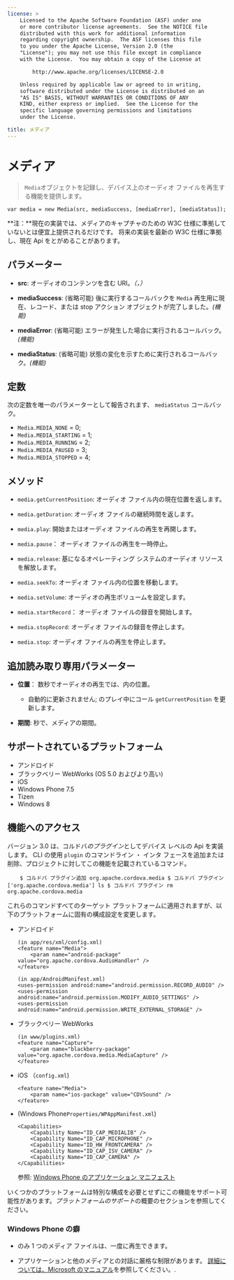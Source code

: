 ```yaml
---
license: >
    Licensed to the Apache Software Foundation (ASF) under one
    or more contributor license agreements.  See the NOTICE file
    distributed with this work for additional information
    regarding copyright ownership.  The ASF licenses this file
    to you under the Apache License, Version 2.0 (the
    "License"); you may not use this file except in compliance
    with the License.  You may obtain a copy of the License at

        http://www.apache.org/licenses/LICENSE-2.0

    Unless required by applicable law or agreed to in writing,
    software distributed under the License is distributed on an
    "AS IS" BASIS, WITHOUT WARRANTIES OR CONDITIONS OF ANY
    KIND, either express or implied.  See the License for the
    specific language governing permissions and limitations
    under the License.

title: メディア
---
```


# メディア

> `Media`オブジェクトを記録し、デバイス上のオーディオ ファイルを再生する機能を提供します。

    var media = new Media(src, mediaSuccess, [mediaError], [mediaStatus]);
    

**注：**現在の実装では、メディアのキャプチャのための W3C 仕様に準拠していないとは便宜上提供されるだけです。 将来の実装を最新の W3C 仕様に準拠し、現在 Api をとがめることがあります。

## パラメーター

*   **src**: オーディオのコンテンツを含む URI。*（，）*

*   **mediaSuccess**: (省略可能) 後に実行するコールバックを `Media` 再生用に現在、レコード、または stop アクション オブジェクトが完了しました。*(機能)*

*   **mediaError**: (省略可能) エラーが発生した場合に実行されるコールバック。*(機能)*

*   **mediaStatus**: (省略可能) 状態の変化を示すために実行されるコールバック。*(機能)*

## 定数

次の定数を唯一のパラメーターとして報告されます、 `mediaStatus` コールバック。

*   `Media.MEDIA_NONE` = 0;
*   `Media.MEDIA_STARTING` = 1;
*   `Media.MEDIA_RUNNING` = 2;
*   `Media.MEDIA_PAUSED` = 3;
*   `Media.MEDIA_STOPPED` = 4;

## メソッド

*   `media.getCurrentPosition`: オーディオ ファイル内の現在位置を返します。

*   `media.getDuration`: オーディオ ファイルの継続時間を返します。

*   `media.play`: 開始またはオーディオ ファイルの再生を再開します。

*   `media.pause`： オーディオ ファイルの再生を一時停止。

*   `media.release`: 基になるオペレーティング システムのオーディオ リソースを解放します。

*   `media.seekTo`: オーディオ ファイル内の位置を移動します。

*   `media.setVolume`: オーディオの再生ボリュームを設定します。

*   `media.startRecord`： オーディオ ファイルの録音を開始します。

*   `media.stopRecord`: オーディオ ファイルの録音を停止します。

*   `media.stop`: オーディオ ファイルの再生を停止します。

## 追加読み取り専用パラメーター

*   **位置**： 数秒でオーディオの再生では、内の位置。
    
    *   自動的に更新されません; のプレイ中にコール `getCurrentPosition` を更新します。

*   **期間**: 秒で、メディアの期間。

## サポートされているプラットフォーム

*   アンドロイド
*   ブラックベリー WebWorks (OS 5.0 およびより高い)
*   iOS
*   Windows Phone 7.5
*   Tizen
*   Windows 8

## 機能へのアクセス

バージョン 3.0 は、コルドバ*のプラグイン*としてデバイス レベルの Api を実装します。 CLI の使用 `plugin` のコマンドライン ・ インタ フェースを追加または削除、プロジェクトに対してこの機能を記載されているコマンド。

        $ コルドバ プラグイン追加 org.apache.cordova.media $ コルドバ プラグイン ['org.apache.cordova.media'] ls $ コルドバ プラグイン rm org.apache.cordova.media
     

これらのコマンドすべてのターゲット プラットフォームに適用されますが、以下のプラットフォームに固有の構成設定を変更します。

*   アンドロイド
    
        (in app/res/xml/config.xml)
        <feature name="Media">
            <param name="android-package" value="org.apache.cordova.AudioHandler" />
        </feature>
        
        (in app/AndroidManifest.xml)
        <uses-permission android:name="android.permission.RECORD_AUDIO" />
        <uses-permission android:name="android.permission.MODIFY_AUDIO_SETTINGS" />
        <uses-permission android:name="android.permission.WRITE_EXTERNAL_STORAGE" />
        

*   ブラックベリー WebWorks
    
        (in www/plugins.xml)
        <feature name="Capture">
            <param name="blackberry-package" value="org.apache.cordova.media.MediaCapture" />
        </feature>
        

*   iOS （`config.xml`)
    
        <feature name="Media">
            <param name="ios-package" value="CDVSound" />
        </feature>
        

*   (Windows Phone`Properties/WPAppManifest.xml`)
    
        <Capabilities>
            <Capability Name="ID_CAP_MEDIALIB" />
            <Capability Name="ID_CAP_MICROPHONE" />
            <Capability Name="ID_HW_FRONTCAMERA" />
            <Capability Name="ID_CAP_ISV_CAMERA" />
            <Capability Name="ID_CAP_CAMERA" />
        </Capabilities>
        
    
    参照: [Windows Phone のアプリケーション マニフェスト][1]

 [1]: http://msdn.microsoft.com/en-us/library/ff769509%28v=vs.92%29.aspx

いくつかのプラットフォームは特別な構成を必要とせずにこの機能をサポート可能性があります。*プラットフォームのサポート*の概要のセクションを参照してください。

### Windows Phone の癖

*   のみ 1 つのメディア ファイルは、一度に再生できます。

*   アプリケーションと他のメディアとの対話に厳格な制限があります。 [詳細については、Microsoft のマニュアル][2]を参照してください。.

 [2]: http://msdn.microsoft.com/en-us/library/windowsphone/develop/hh184838(v=vs.92).aspx